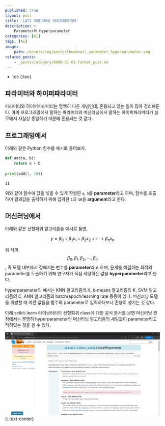 ```yaml
---
published: true
layout: post
title: '[AI] 파라미터와 하이퍼파라미터'
description: >
    Parameter와 Hyperparameter
categories: [AI]
tags: [AI]
image:
    path: /assets/img/posts/thumbnail_parameter_hyperparameter.png
related_posts:
    - _posts/category/0000-01-01-format_post.md
---
```

* toc
{:toc}

## 파라미터와 하이퍼파라미터

파라미터와 하이퍼파라미터는 명백히 다른 개념인데, 혼용되고 있는 일이 많아 정리해둔다. 아마 프로그래밍에서 말하는 파라미터와 머신러닝에서 말하는 하이퍼파라미터가 실무에서 사실상 동일하기 때문에 혼용되는 것 같다.  

## 프로그래밍에서

아래와 같은 Python 함수를 예시로 들어보자.  

```python
def add(a, b):
    return a + b

print(add(1, 10))
```
```
11
```

위와 같이 함수에 값을 넣을 수 있게 작성된 `a`, `b`를 **parameter**라고 하며, 함수를 호출하여 결과값을 출력하기 위해 입력된 `1`과 `10`을 **argument**라고 한다.  

## 머신러닝에서

아래와 같은 선형회귀 알고리즘을 예시로 들면, 

$$y = \beta_{0} + \beta_{1}x_{1} + \beta_{2}x_{2} + \cdots + \beta_{n}x_{n}$$

위 식의 $$\beta_{0}, \beta_{1}, \beta_{2}, \cdots, \beta_{n}$$, 즉 모델 내부에서 정해지는 변수를 **parameter**라고 하며, 문제를 해결하는 최적의 parameter를 도출하기 위해 연구자가 직접 세팅하는 값을 **hyperparameter**라고 한다.  

hyperparameter의 예시는 KNN 알고리즘의 K, k-means 알고리즘의 K, SVM 알고리즘의 C, ANN 알고리즘의 batch/epoch/learning rate 등등이 있다. 머신러닝 모델을 개발할 때 이런 값들을 함수의 parameter로 입력하다보니 혼용이 생기는 것 같다.  

아래 scikit-learn 라이브러리의 선형회귀 class에 대한 공식 문서를 보면 머신러닝 관점에서는 분명히 hyperparameter인 머신러닝 알고리즘의 세팅값이 parameter라고 적혀있는 것을 볼 수 있다.  

![sklearn_example](/assets/img/posts/sklearn_example.png)
{:.text-center}